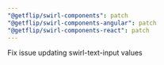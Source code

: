 ```yaml
---
"@getflip/swirl-components": patch
"@getflip/swirl-components-angular": patch
"@getflip/swirl-components-react": patch
---
```


Fix issue updating swirl-text-input values
